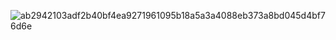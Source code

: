 
![ab2942103adf2b40bf4ea9271961095b18a5a3a4088eb373a8bd045d4bf76d6e](https://github.com/user-attachments/assets/004fb871-4bd3-4910-86d0-fbfd9368fbdc)
